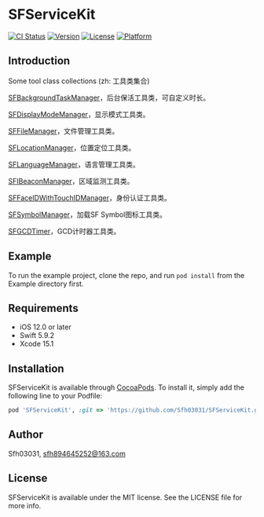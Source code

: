 # SFServiceKit

[![CI Status](https://img.shields.io/travis/Sfh03031/SFServiceKit.svg?style=flat)](https://travis-ci.org/Sfh03031/SFServiceKit)
[![Version](https://img.shields.io/cocoapods/v/SFServiceKit.svg?style=flat)](https://cocoapods.org/pods/SFServiceKit)
[![License](https://img.shields.io/cocoapods/l/SFServiceKit.svg?style=flat)](https://cocoapods.org/pods/SFServiceKit)
[![Platform](https://img.shields.io/cocoapods/p/SFServiceKit.svg?style=flat)](https://cocoapods.org/pods/SFServiceKit)

## Introduction

Some tool class collections (zh: 工具类集合)

[SFBackgroundTaskManager](https://github.com/Sfh03031/SFBackgroundTaskManager)，后台保活工具类，可自定义时长。

[SFDisplayModeManager](https://github.com/Sfh03031/SFDisplayModeManager)，显示模式工具类。

[SFFileManager](https://github.com/Sfh03031/SFFileManager)，文件管理工具类。

[SFLocationManager](https://github.com/Sfh03031/SFLocationManager)，位置定位工具类。

[SFLanguageManager](https://github.com/Sfh03031/SFLanguageManager)，语言管理工具类。

[SFIBeaconManager](https://github.com/Sfh03031/SFIBeaconManager)，区域监测工具类。

[SFFaceIDWithTouchIDManager](https://github.com/Sfh03031/SFFaceIDWithTouchIDManager)，身份认证工具类。

[SFSymbolManager](https://github.com/Sfh03031/SFSymbolManager)，加载SF Symbol图标工具类。

[SFGCDTimer](https://github.com/Sfh03031/SFGCDTimer)，GCD计时器工具类。

## Example

To run the example project, clone the repo, and run `pod install` from the Example directory first.

## Requirements

* iOS 12.0 or later
* Swift 5.9.2
* Xcode 15.1

## Installation

SFServiceKit is available through [CocoaPods](https://cocoapods.org). To install
it, simply add the following line to your Podfile:

```ruby
pod 'SFServiceKit', :git => 'https://github.com/Sfh03031/SFServiceKit.git'
```

## Author

Sfh03031, sfh894645252@163.com

## License

SFServiceKit is available under the MIT license. See the LICENSE file for more info.

